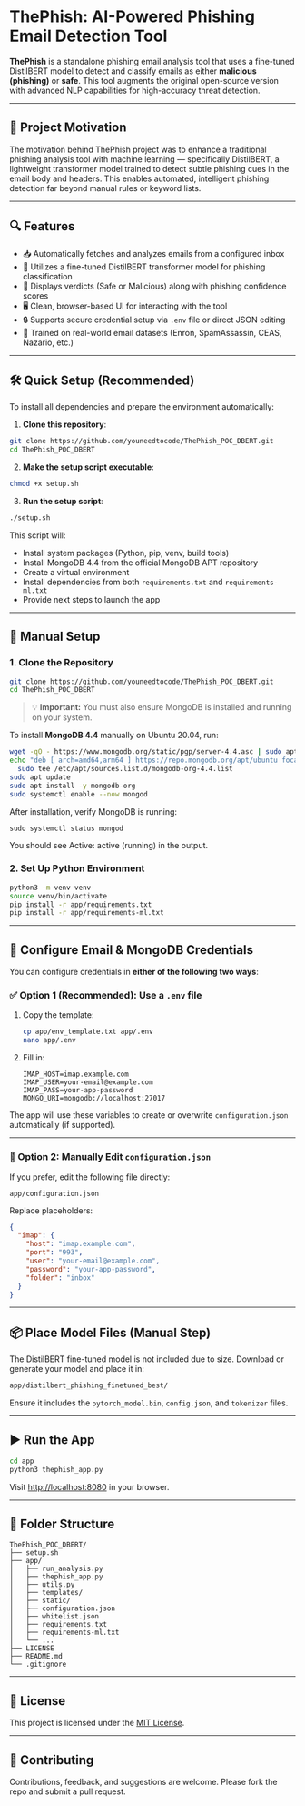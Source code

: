 # ThePhish: AI-Powered Phishing Email Detection Tool

**ThePhish** is a standalone phishing email analysis tool that uses a fine-tuned DistilBERT model to detect and classify emails as either **malicious (phishing)** or **safe**. This tool augments the original open-source version with advanced NLP capabilities for high-accuracy threat detection.

---

## 🧠 Project Motivation

The motivation behind ThePhish project was to enhance a traditional phishing analysis tool with machine learning — specifically DistilBERT, a lightweight transformer model trained to detect subtle phishing cues in the email body and headers. This enables automated, intelligent phishing detection far beyond manual rules or keyword lists.

---

## 🔍 Features

- 📥 Automatically fetches and analyzes emails from a configured inbox
- 🧠 Utilizes a fine-tuned DistilBERT transformer model for phishing classification
- 💬 Displays verdicts (Safe or Malicious) along with phishing confidence scores
- 🖥️ Clean, browser-based UI for interacting with the tool
- 🔒 Supports secure credential setup via `.env` file or direct JSON editing
- 🧪 Trained on real-world email datasets (Enron, SpamAssassin, CEAS, Nazario, etc.)

---

## 🛠️ Quick Setup (Recommended)

To install all dependencies and prepare the environment automatically:


1. **Clone this repository**:

```bash
git clone https://github.com/youneedtocode/ThePhish_POC_DBERT.git
cd ThePhish_POC_DBERT
```

2. **Make the setup script executable**:

```bash
chmod +x setup.sh
```

3. **Run the setup script**:

```bash
./setup.sh
```

This script will:

* Install system packages (Python, pip, venv, build tools)
* Install MongoDB 4.4 from the official MongoDB APT repository
* Create a virtual environment
* Install dependencies from both `requirements.txt` and `requirements-ml.txt`
* Provide next steps to launch the app

---

## 🚀 Manual Setup

### 1. Clone the Repository

```bash
git clone https://github.com/youneedtocode/ThePhish_POC_DBERT.git
cd ThePhish_POC_DBERT
```


> 💡 **Important:** You must also ensure MongoDB is installed and running on your system.

To install **MongoDB 4.4** manually on Ubuntu 20.04, run:

```bash
wget -qO - https://www.mongodb.org/static/pgp/server-4.4.asc | sudo apt-key add -
echo "deb [ arch=amd64,arm64 ] https://repo.mongodb.org/apt/ubuntu focal/mongodb-org/4.4 multiverse" | \
  sudo tee /etc/apt/sources.list.d/mongodb-org-4.4.list
sudo apt update
sudo apt install -y mongodb-org
sudo systemctl enable --now mongod
```
After installation, verify MongoDB is running:
```
sudo systemctl status mongod
```
You should see Active: active (running) in the output.

### 2. Set Up Python Environment

```bash
python3 -m venv venv
source venv/bin/activate
pip install -r app/requirements.txt
pip install -r app/requirements-ml.txt
```

---

## 🔐 Configure Email & MongoDB Credentials

You can configure credentials in **either of the following two ways**:

### ✅ Option 1 (Recommended): Use a `.env` file

1. Copy the template:

   ```bash
   cp app/env_template.txt app/.env
   nano app/.env
   ```

2. Fill in:

   ```env
   IMAP_HOST=imap.example.com
   IMAP_USER=your-email@example.com
   IMAP_PASS=your-app-password
   MONGO_URI=mongodb://localhost:27017
   ```

The app will use these variables to create or overwrite `configuration.json` automatically (if supported).

---

### 📝 Option 2: Manually Edit `configuration.json`

If you prefer, edit the following file directly:

```
app/configuration.json
```

Replace placeholders:

```json
{
  "imap": {
    "host": "imap.example.com",
    "port": "993",
    "user": "your-email@example.com",
    "password": "your-app-password",
    "folder": "inbox"
  }
}
```

---

## 📦 Place Model Files (Manual Step)

The DistilBERT fine-tuned model is not included due to size. Download or generate your model and place it in:

```bash
app/distilbert_phishing_finetuned_best/
```

Ensure it includes the `pytorch_model.bin`, `config.json`, and `tokenizer` files.

---

## ▶️ Run the App

```bash
cd app
python3 thephish_app.py
```

Visit [http://localhost:8080](http://localhost:8080) in your browser.

---

## 📂 Folder Structure

```
ThePhish_POC_DBERT/
├── setup.sh
├── app/
│   ├── run_analysis.py
│   ├── thephish_app.py
│   ├── utils.py
│   ├── templates/
│   ├── static/
│   ├── configuration.json
│   ├── whitelist.json
│   ├── requirements.txt
│   ├── requirements-ml.txt
│   └── ...
├── LICENSE
├── README.md
└── .gitignore
```

---

## 🧾 License

This project is licensed under the [MIT License](LICENSE).

---

## 🤝 Contributing

Contributions, feedback, and suggestions are welcome. Please fork the repo and submit a pull request.

```

